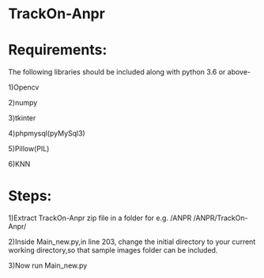 # TrackOn-Anpr
# Requirements:


The following libraries should be included along with python 3.6 or above-

1)Opencv

2)numpy

3)tkinter

4)phpmysql(pyMySql3)

5)Pillow(PIL)

6)KNN

# Steps:

1)Extract TrackOn-Anpr zip file in a folder for e.g. /ANPR
   /ANPR/TrackOn-Anpr/

2)Inside Main_new.py,in line 203, change the initial directory to your current working directory,so that sample images folder can be included.

3)Now run Main_new.py
